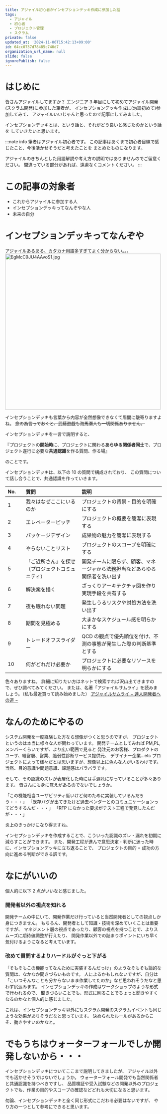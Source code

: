 ```yaml
---
title: アジャイル初心者がインセプションデッキ作成に参加した話
tags:
  - アジャイル
  - 初心者
  - プロジェクト管理
  - スクラム
private: false
updated_at: '2024-11-06T15:42:13+09:00'
id: 64cc0737d78485c740d7
organization_url_name: null
slide: false
ignorePublish: false
---
```


# はじめに

皆さんアジャイルしてますか？
エンジニア 3 年目にして初めてアジャイル開発(スクラム開発)に参加した筆者が、
インセプションデッキ作成に(勿論初めて)参加してみて、
アジャイルいいじゃんと思ったので記事にしてみました。

インセプションデッキとは、という話と、それがどう良いと感じたのかという話を
していきたいと思います。

:::note info
筆者はアジャイル初心者です。
この記事はあくまで初心者目線で感じたこと、今後活かせそうだと考えたことを
まとめたものになります。

アジャイルのきちんとした用語解説や考え方の説明ではありませんのでご留意ください。
間違っている部分があれば、遠慮なくコメントください。
:::

# この記事の対象者

- これからアジャイルに参加する人
- インセプションデッキってなんぞやな人
- 未来の自分

# インセプションデッキってなんぞや

アジャイルあるある、カタカナ用語多すぎてよく分からない。。。
<img width="500" alt="EgMcC9JU4AAvoS1.jpg" src="https://qiita-image-store.s3.ap-northeast-1.amazonaws.com/0/3684881/ab43ee7e-f3bd-cb6f-71a2-4fa6c01b1db9.jpeg">

インセプションデッキも言葉から内容が全然想像できなくて眉間に皺寄りますよね。
~~念の為言っておくと、武藤遊戯も海馬瀬人も一切関係ありません。~~

インセプションデッキを一言で説明すると、

『プロジェクトの**開始時**に、プロジェクトに関わる**あらゆる関係者同士**で、プロジェクト遂行に必要な**共通認識**を作る質問、作る場』

のことです。

インセプションデッキは、以下の 10 の質問で構成されており、
この質問について話し合うことで、共通認識を作っていきます。

| No.　 | 質問                                             | 説明                                                                         |
| :---- | :----------------------------------------------- | :--------------------------------------------------------------------------- |
| 1     | 我々はなぜここにいるのか                         | プロジェクトの背景・目的を明確にする                                         |
| 2     | エレベーターピッチ                               | プロジェクトの概要を簡潔に表現する                                           |
| 3     | パッケージデザイン                               | 成果物の魅力を簡潔に表現する                                                 |
| 4     | やらないことリスト                               | プロジェクトのスコープを明確にする                                           |
| 5     | 「ご近所さん」を探せ（プロジェクトコミュニティ） | 開発チームに限らず、顧客、マネージャから法務担当などあらゆる関係者を洗い出す |
| 6     | 解決案を描く                                     | ざっくりアーキテクチャ図を作り実現手段を共有する                             |
| 7     | 夜も眠れない問題                                 | 発生しうるリスクや対処方法を洗い出す                                         |
| 8     | 期間を見極める                                   | 大まかなスケジュール感を明らかにする                                         |
| 9     | トレードオフスライダー                           | QCD の観点で優先順位を付け、不測の事態が発生した際の判断基準とする           |
| 10    | 何がどれだけ必要か                               | プロジェクトに必要なリソースを明らかにする                                   |

色々ありますね。
詳細に知りたい方はネットで検索すれば沢山出てきますので、ぜひ調べてみてください。
または、名著「アジャイルサムライ」を読みましょう。（私も最近買って読み始めました）
[アジャイルサムライ − 達人開発者への道 −](https://www.amazon.co.jp/%E3%82%A2%E3%82%B8%E3%83%A3%E3%82%A4%E3%83%AB%E3%82%B5%E3%83%A0%E3%83%A9%E3%82%A4%E2%88%92%E9%81%94%E4%BA%BA%E9%96%8B%E7%99%BA%E8%80%85%E3%81%B8%E3%81%AE%E9%81%93%E2%88%92-Jonathan-Rasmusson/dp/4274068560/ref=tmm_pap_swatch_0?_encoding=UTF8&qid=&sr=)

# なんのためにやるの

システム開発を一度経験した方なら想像がつくと思うのですが、
プロジェクトというのは本当に様々な人が関わっています。
開発チームとしてみれば PM,PL,メンバーくらいですが、より広い範囲で見ると
発注元のお客様、プロダクトのユーザ、経営層、営業、脆弱性診断サービス提供元、
デザイナー企業...etc
プロジェクトによって様々だとは思いますが、想像以上に色んな人がいるわけです。
当然、目的意識や問題意識、課題感はバラバラです。

そして、その認識のズレが表層化した時には手遅れになっていることが多々あります。
皆さんにも身に覚えがあるのでないでしょうか。

「この機能相当ユーザビリティ低いけど何のために実装しているんだろう・・・」
「既存バグが出てきたけど過去ベンダーとのコミュニケーションってどうするんだ・・・」
「RFP になかった要求がテスト工程で発覚したんだが・・・」

炎上のきっかけになり得ますね。

インセプションデッキを作成することで、こういった認識のズレ・漏れを初期に減らすことができます。
また、開発工程が進んで意思決定・判断に迷った時に、インセプションデッキに立ち返ることで、
プロジェクトの目的 = 成功の方向に進める判断ができる訳です。

# なにがいいの

個人的に以下 2 点がいいなと感じました。

### 開発者以外の視点を知れる

開発チームの中にいて、開発作業だけ行っていると当然開発者としての視点しか身につきません。
もちろん、開発者として知識・技術を深めていくことは重要ですが、
マネジメント層の視点であったり、顧客の視点を持つことで、よりスムーズに期待値調整が行えたり、
開発作業以外での詰まりポイントにいち早く気付けるようになると考えています。

### 改めて質問するよりハードルがぐっと下がる

「そもそもこの機能ってなんために実装するんだっけ」のようなそもそも論的な質問は、なかなか聞きづらいものです。
人によるかもしれないですが、自分は「こいつそんなことも分からないまま作業してたのか」など思われそうだなと思わず尻込みます。
インセプションデッキの作成はワークショップのような形式で行われるので、
聞きづらいことでも、形式に則ることでちょっと聞きやすくなるのかなと個人的に感じました。

これは、インセプションデッキ以外にもスクラム開発のスクラムイベントも同じような効果がありそうだなと思っています。
決められたルールがあるからこそ、動きやすいのかなと。

# でもうちはウォーターフォールでしか開発しないから・・・

インセプションデッキについてここまで説明してきましたが、
アジャイル以外でも活かせそうではないでしょうか。
ウォーターフォール開発でも当然関係者と共通認識を持つべきですし、
品質検証や受入試験などの開発以外のプロジェクトでも、作業の目的やスコープの確認などどれも大切になると思います。

勿論、インセプションデッキと全く同じ形式にこだわる必要はないですが、
やり方の一つとして参考にできると思います。
